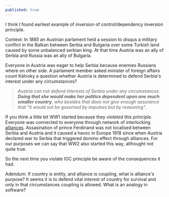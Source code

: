 ```yaml
---
published: true
---
```


I think I found earliest example of inversion of control/dependency inversion principle.

Context: In _1885_ an Austrian parlament held a session to disqus a military conflict in the Balkan between Serbia and Bulgaria over some Turkish land caused by some unbalanced serbian king. At that time Austria was an ally of Serbia and Russia was an ally of Bulgaria.

Everyone in Austria was eager to help Serbia because enemies Russians where on other side. A parlament member asked minister of foreign affairs count Kálnoky a question whether Austria is determined to defend Serbia's interest under any circumstances?

> _Austria can not defend interests of Serbia under any circumstances. **Doing that she would make her politics dependent upon one much smaller country**, who besides that does not give enough assurance that "it would not be governed by impulses but by reasoning"._


If you think a little bit WW1 started because they _violated this principle_. Everyone was connected to everyone through network of interlocking [alliances](https://www.iwm.org.uk/history/what-you-need-to-know-about-pre-first-world-war-alliances). Assasination of prince Ferdinand was not localised between Serbia and Austria and it caused a havoc in Europe 1918 since when Austria declared war to Serbia that triggered domino effect through alliances. For our purposes we can say that WW2 also started this way, althought not quite true.

So the next time you violate IOC principle be aware of the consequences it had.

Adendum:
If country is entity, and alliance is coupling, what is alliance's purpose? It seems it is to defend vital interest of country for survival and only in that circumstances coupling is allowed. What is an analogy in software?
